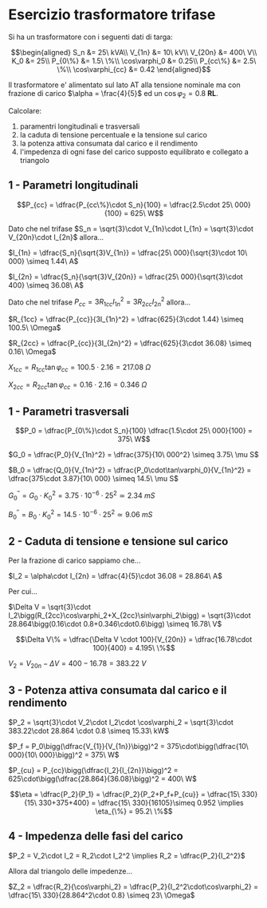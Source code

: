 # Esercizio trasformatore trifase  

Si ha un trasformatore con i seguenti dati di targa:  

```math
\begin{aligned}
S_n &= 25\ kVA\\
V_{1n} &= 10\ kV\\
V_{20n} &= 400\ V\\
K_0 &= 25\\
P_{0\%} &= 1.5\ \%\\
\cos\varphi_0 &= 0.25\\
P_{cc\%} &= 2.5\ \%\\
\cos\varphi_{cc} &= 0.42
\end{aligned}
```

Il trasformatore e' alimentato sul lato AT alla tensione nominale ma con frazione di carico $\alpha = \frac{4}{5}$ ed un $\cos\varphi_2 = 0.8$ **RL**.  

Calcolare:  

1. paramentri longitudinali e trasversali
2. la caduta di tensione percentuale e la tensione sul carico
3. la potenza attiva consumata dal carico e il rendimento
4. l'impedenza di ogni fase del carico supposto equilibrato e collegato a triangolo

## 1 - Parametri longitudinali  

```math
P_{cc} = \dfrac{P_{cc\%}\cdot S_n}{100} = \dfrac{2.5\cdot 25\ 000}{100} = 625\ W
```

Dato che nel trifase $S_n = \sqrt{3}\cdot V_{1n}\cdot I_{1n} = \sqrt{3}\cdot V_{20n}\cdot I_{2n}$ allora...  

$I_{1n} = \dfrac{S_n}{\sqrt{3}V_{1n}} = \dfrac{25\ 000}{\sqrt{3}\cdot 10\ 000} \simeq 1.44\ A$  

$I_{2n} = \dfrac{S_n}{\sqrt{3}V_{20n}} = \dfrac{25\ 000}{\sqrt{3}\cdot 400} \simeq 36.08\ A$  

Dato che nel trifase $P_{cc} = 3R_{1cc}I_{1n}^2 = 3R_{2cc}I_{2n}^2$ allora...  

$R_{1cc} = \dfrac{P_{cc}}{3I_{1n}^2} = \dfrac{625}{3\cdot 1.44} \simeq 100.5\ \Omega$  

$R_{2cc} = \dfrac{P_{cc}}{3I_{2n}^2} = \dfrac{625}{3\cdot 36.08} \simeq 0.16\ \Omega$  

$X_{1cc} = R_{1cc}\tan\varphi_{cc} = 100.5\cdot 2.16 = 217.08\ \Omega$  

$X_{2cc} = R_{2cc}\tan\varphi_{cc} = 0.16\cdot 2.16 = 0.346\ \Omega$  

## 1 - Parametri trasversali  

```math
P_0 = \dfrac{P_{0\%}\cdot S_n}{100} \dfrac{1.5\cdot 25\ 000}{100} = 375\ W
```

$G_0 = \dfrac{P_0}{V_{1n}^2} = \dfrac{375}{10\ 000^2} \simeq 3.75\ \mu S$  

$B_0 = \dfrac{Q_0}{V_{1n}^2} = \dfrac{P_0\cdot\tan\varphi_0}{V_{1n}^2} = \dfrac{375\cdot 3.87}{10\ 000} \simeq 14.5\ \mu S$  

$G_0^{''} = G_0\cdot K_0^2 = 3.75\cdot 10^{-6}\cdot 25^2 \simeq 2.34\ mS$  

$B_0^{''} = B_0\cdot K_0^2 = 14.5\cdot 10^{-6}\cdot 25^2 \simeq 9.06\ mS$  

## 2 - Caduta di tensione e tensione sul carico  

Per la frazione di carico sappiamo che...  

$I_2 = \alpha\cdot I_{2n} = \dfrac{4}{5}\cdot 36.08 = 28.864\ A$  

Per cui...  

$\Delta V = \sqrt{3}\cdot I_2\bigg(R_{2cc}\cos\varphi_2+X_{2cc}\sin\varphi_2\bigg) = \sqrt{3}\cdot 28.864\bigg(0.16\cdot 0.8+0.346\cdot0.6\bigg) \simeq 16.78\ V$  

```math
\Delta V\% = \dfrac{\Delta V \cdot 100}{V_{20n}} = \dfrac{16.78\cdot 100}{400} = 4.195\ \%
```

$V_2 = V_{20n} - \Delta V = 400 - 16.78 = 383.22\ V$  

## 3 - Potenza attiva consumata dal carico e il rendimento  

$P_2 = \sqrt{3}\cdot V_2\cdot I_2\cdot \cos\varphi_2 = \sqrt{3}\cdot 383.22\cdot 28.864 \cdot 0.8 \simeq 15.33\ kW$  

$P_f = P_0\bigg(\dfrac{V_{1}}{V_{1n}}\bigg)^2 = 375\cdot\bigg(\dfrac{10\ 000}{10\ 000}\bigg)^2 = 375\ W$  

$P_{cu} = P_{cc}\bigg(\dfrac{I_2}{I_{2n}}\bigg)^2 = 625\cdot\bigg(\dfrac{28.864}{36.08}\bigg)^2 = 400\ W$  

```math
\eta = \dfrac{P_2}{P_1} = \dfrac{P_2}{P_2+P_f+P_{cu}} = \dfrac{15\ 330}{15\ 330+375+400} = \dfrac{15\ 330}{16105}\simeq 0.952 \implies \eta_{\%} = 95.2\ \%
```

## 4 - Impedenza delle fasi del carico  

$P_2 = V_2\cdot I_2 = R_2\cdot I_2^2 \implies R_2 = \dfrac{P_2}{I_2^2}$  

Allora dal triangolo delle impedenze...  

$Z_2 = \dfrac{R_2}{\cos\varphi_2} = \dfrac{P_2}{I_2^2\cdot\cos\varphi_2} = \dfrac{15\ 330}{28.864^2\cdot 0.8} \simeq 23\ \Omega$  
